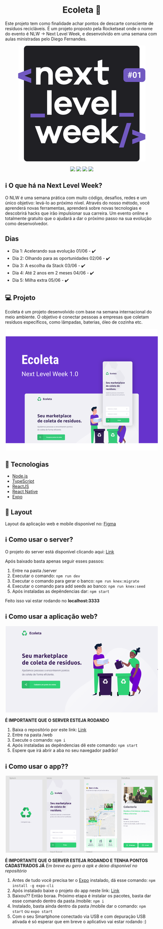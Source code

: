 <h1 align="center">Ecoleta 🌱</h1>

Este projeto tem como finalidade achar pontos de descarte consciente de resíduos recicláveis.
É um projeto proposto pela Rocketseat onde o nome do evento é NLW -> Next Level Week, e desenvolvido em uma semana com aulas ministradas pelo Diego Fernandes.

<p align="center"><img src=".github/logo.svg" alt="#NextLevelWeek" title="#NextLevelWeek" /></p>

<p align="center">
  <img src="https://img.shields.io/github/issues/miguelrisquelme/Ecoleta"/>
  <img src="https://img.shields.io/github/forks/miguelrisquelme/Ecoleta"/>
  <img src="https://img.shields.io/github/stars/miguelrisquelme/Ecoleta"/>
  <img src="ttps://img.shields.io/github/license/miguelrisquelme/Ecoleta"/>
</p>


<h2>ℹ️ O que há na Next Level Week?</h2>
<p>O NLW é uma semana prática com muito código, desafios, redes e um único objetivo: levá-lo ao próximo nível. Através do nosso método, você aprenderá novas ferramentas, aprenderá sobre novas tecnologias e descobrirá hacks que irão impulsionar sua carreira. Um evento online e totalmente gratuito que o ajudará a dar o próximo passo na sua evolução como desenvolvedor.</p>

<h2>Dias</h2>
<ul>
  <li>Dia 1: Acelerando sua evolução 01/06 - ✔️</li>
  <li>Dia 2: Olhando para as oportunidades 02/06 - ✔️</li>
  <li>Dia 3: A escolha da Stack 03/06 - ✔️</li>
  <li>Dia 4: Até 2 anos em 2 meses 04/06 - ✔️</li>
  <li>Dia 5: Milha extra 05/06 - ✔️</li>
</ul>

<h2>💻 Projeto</h2>
<p>Ecoleta é um projeto desenvolvido com base na semana internacional do meio ambiente. O objetivo é conectar pessoas a empresas que coletam resíduos específicos, como lâmpadas, baterias, óleo de cozinha etc.</p>

<p align="center">
    <img alt="Ecoleta" title="Ecoleta" src=".github/capa.svg" width="500px" />
</p>

<h2>🚀 Tecnologias</h2>
<ul>
  <li><a href="https://nodejs.org/en/">Node.js</a></li>
  <li><a href="https://github.com/microsoft/TypeScript">TypeScript</a></li>
  <li><a href="https://github.com/facebook/react">ReactJS</a></li>
  <li><a href="https://github.com/facebook/react-native">React Native</a></li>
  <li><a href="https://github.com/expo/expo">Expo</a></li>
</ul>

<h2>🔖 Layout</h2>
Layout da aplicação web e mobile disponível no: <a href="https://www.figma.com/file/1SxgOMojOB2zYT0Mdk28lB/Ecoleta?node-id=0%3A1">Figma</a>

<h2>ℹ️ Como usar o server?</h2>
O projeto do server está disponível clicando aqui: <a href="https://github.com/miguelrisquelme/Ecoleta_BackEnd">Link</a>

<p>Após baixado basta apenas seguir esses passos:</p>

1. Entre na pasta /server
2. Executar o comando: `npm run dev`
3. Executar o comando para gerar o banco: `npm run knex:migrate`
4. Executar o comando para add seeds ao banco: `npm run knex:seed`
5. Após instaladas as depêndencias dar: `npm start`

Feito isso vai estar rodando no **localhost:3333**


<h2>ℹ️ Como usar a aplicação web?</h2>

<p align="center">
    <img alt="Web Ecoleta" title="Web Ecoleta" src=".github/web.png" width="500px" />
</p>

**É IMPORTANTE QUE O SERVER ESTEJA RODANDO**

1. Baixa o repositório por este link: <a href="https://github.com/miguelrisquelme/Ecoleta_FrontEnd">Link</a>
2. Entre na pasta /web
3. Execute o comando: `npm i`
4. Após instaladas as depêndencias dê este comando: `npm start`
5. Espere que irá abrir a aba no seu navegador padrão!

<h2>ℹ️ Como usar o app??</h2>

<p align="center">
    <img alt="Mobile Ecoleta" title="Mobile Ecoleta" src=".github/mobile.png" width="500px" />
</p>

**É IMPORTANTE QUE O SERVER ESTEJA RODANDO E TENHA PONTOS CADASTRADOS JÁ**
*Em breve eu gero a apk e deixo disponível no repositório*

1. Antes de tudo você precisa ter o <a href="https://github.com/expo/expo">Expo</a> instalado, dá esse comando: `npm install -g expo-cli`
2. Após instalado baixe o projeto do app neste link: <a href="https://github.com/miguelrisquelme/Ecoleta_Mobile">Link</a>
3. Baixou?? Então boraa. Próximo etapa é instalar os pacotes, basta dar esse comando dentro da pasta /mobile: `npm i`
4. Instalado, basta ainda dentro da pasta /mobile dar o comando: `npm start` ou `expo start`
5. Com o seu Smartphone conectado via USB e com depuração USB ativada é só esperar que em breve o aplicativo vai estar rodando :)
